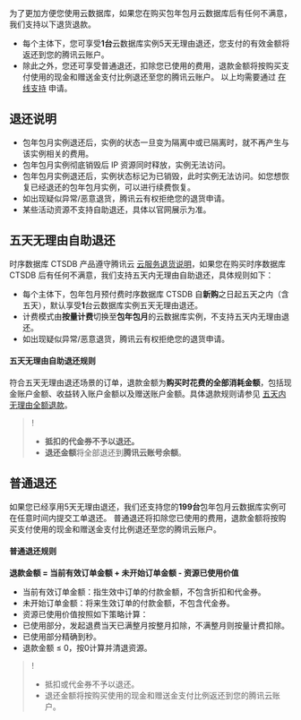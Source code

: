 
为了更加方便您使用云数据库，如果您在购买包年包月云数据库后有任何不满意，我们支持以下退货退款。
- 每个主体下，您可享受**1台**云数据库实例5天无理由退还，您支付的有效金额将返还到您的腾讯云账户。
- 除此之外，您还可享受普通退还，扣除您已使用的费用，退款金额将按购买支付使用的现金和赠送金支付比例退还至您的腾讯云账户。
以上均需要通过 [在线支持](https://cloud.tencent.com/online-service?from=connect-us) 申请。

## 退还说明
- 包年包月实例退还后，实例的状态一旦变为隔离中或已隔离时，就不再产生与该实例相关的费用。
- 包年包月实例彻底销毁后 IP 资源同时释放，实例无法访问。
- 包年包月实例退还后，实例状态标记为已销毁，此时实例无法访问。如您想恢复已经退还的包年包月实例，可以进行续费恢复。
- 如出现疑似异常/恶意退货，腾讯云有权拒绝您的退货申请。
- 某些活动资源不支持自助退还，具体以官网展示为准。

## 五天无理由自助退还
时序数据库 CTSDB 产品遵守腾讯云 [云服务退货说明](https://cloud.tencent.com/document/product/555/7440)，如果您在购买时序数据库 CTSDB 后有任何不满意，我们支持五天内无理由自助退还，具体规则如下：
- 每个主体下，包年包月预付费时序数据库 CTSDB 自**新购**之日起五天之内（含五天），默认享受**1**台云数据库实例五天无理由退还。
- 计费模式由**按量计费**切换至**包年包月**的云数据库实例，不支持五天内无理由退还。
- 如出现疑似异常/恶意退货，腾讯云有权拒绝您的退货申请。

#### 五天无理由自助退还规则
符合五天无理由退还场景的订单，退款金额为**购买时花费的全部消耗金额**，包括现金账户金额、收益转入账户金额以及赠送账户金额。具体退款规则请参见 [五天内无理由全额退款](https://cloud.tencent.com/document/product/555/7440#.E4.BA.94.E5.A4.A9.E5.86.85.E6.97.A0.E7.90.86.E7.94.B1.E5.85.A8.E9.A2.9D.E9.80.80.E6.AC.BE)。
>!
>- **抵扣的代金券不予以退还。**
>- **退还金额**将全部退还到**腾讯云账号余额**。

## 普通退还
如果您已经享用5天无理由退还，我们还支持您的**199台**包年包月云数据库实例可在任意时间内提交工单退还。
普通退还将扣除您已使用的费用，退款金额将按购买支付使用的现金和赠送金支付比例退还至您的腾讯云账户。

#### 普通退还规则
**退款金额 = 当前有效订单金额 + 未开始订单金额 - 资源已使用价值**

- 当前有效订单金额：指生效中订单的付款金额，不包含折扣和代金券。
- 未开始订单金额：将来生效订单的付款金额，不包含代金券。
- 资源已使用价值按照如下策略计算：
 - 已使用部分，发起退费当天已满整月按整月扣除，不满整月则按量计费扣除。
 - 已使用部分精确到秒。
 - 退款金额 ≤ 0，按0计算并清退资源。

>!
>- 抵扣或代金券不予以退还。
>- 退还金额将按购买使用的现金和赠送金支付比例返还到您的腾讯云账户。
